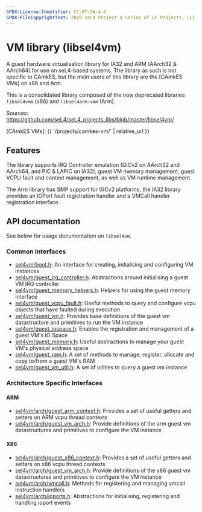 ```yaml
---
SPDX-License-Identifier: CC-BY-SA-4.0
SPDX-FileCopyrightText: 2020 seL4 Project a Series of LF Projects, LLC.
---
```


# VM library (libsel4vm)

A guest hardware virtualisation library for IA32 and ARM (AArch32 &
AArch64) for use on seL4-based systems. The library as such is not specific to
CAmkES,  but the main users of this library are the [CAmkES VMs] on x86 and Arm.

This is a consolidated library composed of the now deprecated libraries
`libsel4vmm` (x86) and `libsel4arm-vmm` (Arm).

Sources: <https://github.com/seL4/seL4_projects_libs/blob/master/libsel4vm/>

[CAmkES VMs]: {{ '/projects/camkes-vm/' | relative_url }}

## Features

The library supports IRQ Controller emulation (GICv2 on AArch32 and AArch64, and
PIC & LAPIC on IA32), guest VM memory management, guest VCPU fault and context
management, as well as VM runtime management.

The Arm library has SMP support for GICv2 platforms, the IA32 library provides
an IOPort fault registration handler and a VMCall handler registration interface.

## API documentation

See below for usage documentation on `libsel4vm`.

### Common Interfaces

* [sel4vm/boot.h](api/libsel4vm_boot.html): An interface for creating, initialising
  and configuring VM instances
* [sel4vm/guest_irq_controller.h](api/libsel4vm_guest_irq_controller.html):
  Abstractions around initialising a guest VM IRQ controller
* [sel4vm/guest_memory_helpers.h](api/libsel4vm_guest_memory_helpers.html): Helpers
  for using the guest memory interface
* [sel4vm/guest_vcpu_fault.h](api/libsel4vm_guest_vcpu_fault.html): Useful methods to
  query and configure vcpu objects that have faulted during execution
* [sel4vm/guest_vm.h](api/libsel4vm_guest_vm.html): Provides base definitions of the
  guest vm datastructure and primitives to run the VM instance
* [sel4vm/guest_iospace.h](api/libsel4vm_guest_iospace.html):  Enables the
  registration and management of a guest VM's IO Space
* [sel4vm/guest_memory.h](api/libsel4vm_guest_memory.html): Useful abstractions to
  manage your guest VM's physical address space
* [sel4vm/guest_ram.h](api/libsel4vm_guest_ram.html): A set of methods to manage,
  register, allocate and copy to/from a guest VM's RAM
* [sel4vm/guest_vm_util.h](api/libsel4vm_guest_vm_util.html): A set of utilties to
  query a guest vm instance

### Architecture Specific Interfaces

#### ARM

* [sel4vm/arch/guest_arm_context.h](api/libsel4vm_guest_arm_context.html): Provides a
  set of useful getters and setters on ARM vcpu thread contexts
* [sel4vm/arch/guest_vm_arch.h](api/libsel4vm_arm_guest_vm.html): Provide definitions
  of the arm guest vm datastructures and primitives to configure the VM instance

#### X86

* [sel4vm/arch/guest_x86_context.h](api/libsel4vm_guest_x86_context.html): Provides a
  set of useful getters and setters on x86 vcpu thread contexts
* [sel4vm/arch/guest_vm_arch.h](api/libsel4vm_x86_guest_vm.html): Provide definitions
  of the x86 guest vm datastructures and primitives to configure the VM instance
* [sel4vm/arch/vmcall.h](api/libsel4vm_x86_vmcall.html): Methods for registering and
  managing vmcall instruction handlers
* [sel4vm/arch/ioports.h](api/libsel4vm_x86_ioports.html): Abstractions for
  initialising, registering and handling ioport events
